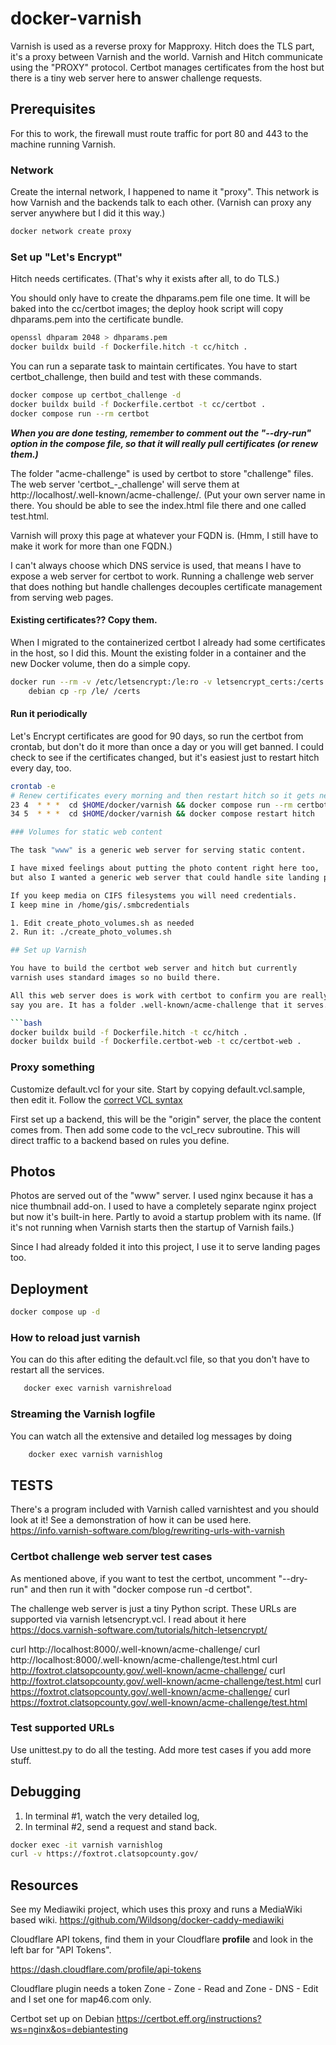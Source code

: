 # docker-varnish

Varnish is used as a reverse proxy for Mapproxy. 
Hitch does the TLS part, it's a proxy between Varnish and the world.
Varnish and Hitch communicate using the "PROXY" protocol.
Certbot manages certificates from the host but there is a tiny web server
here to answer challenge requests.

## Prerequisites

For this to work, the firewall must route traffic for port 80 and 443 to the machine running Varnish.

### Network

Create the internal network, I happened to name it "proxy". This network is how Varnish and the backends talk to each other.
(Varnish can proxy any server anywhere but I did it this way.)

```bash
docker network create proxy
```

### Set up "Let's Encrypt"

Hitch needs certificates. (That's why it exists after all, to do TLS.)

You should only have to create the dhparams.pem file one time.
It will be baked into the cc/certbot images; the deploy hook
script will copy dhparams.pem into the certificate bundle.

```bash
openssl dhparam 2048 > dhparams.pem
docker buildx build -f Dockerfile.hitch -t cc/hitch .
```

You can run a separate task to maintain certificates. You have to start certbot_challenge, 
then build and test with these commands.


```bash
docker compose up certbot_challenge -d
docker buildx build -f Dockerfile.certbot -t cc/certbot .
docker compose run --rm certbot
```

***When you are done testing, remember to comment out the "--dry-run" option in the compose file, so that it will really pull certificates (or renew them.)***

The folder "acme-challenge" is used by certbot to store "challenge" files.
The web server 'certbot_-_challenge' will serve them at
http://localhost/.well-known/acme-challenge/. (Put your own server name in there.
You should be able to see the index.html file there and one called test.html.

Varnish will proxy this page at whatever your FQDN is.
(Hmm, I still have to make it work for more than one FQDN.)

I can't always choose which DNS service is used, that means I have to expose a web server for certbot to work. Running a challenge web server that does nothing but handle
challenges decouples certificate management from serving web pages.

#### Existing certificates?? Copy them.

When I migrated to the containerized certbot I already had some certificates in the host, so
I did this. Mount the existing folder in a container and the new Docker volume,
then do a simple copy.

```bash
docker run --rm -v /etc/letsencrypt:/le:ro -v letsencrypt_certs:/certs:rw \
    debian cp -rp /le/ /certs
```

#### Run it periodically

Let's Encrypt certificates are good for 90 days, so run the certbot from crontab, 
but don't do it more than once a day or you will get banned. I could check to see
if the certificates changed, but it's easiest just to restart hitch every day, too.

```bash
crontab -e
# Renew certificates every morning and then restart hitch so it gets new certs, if any
23 4  * * *  cd $HOME/docker/varnish && docker compose run --rm certbot 
34 5  * * *  cd $HOME/docker/varnish && docker compose restart hitch 

### Volumes for static web content

The task "www" is a generic web server for serving static content.

I have mixed feelings about putting the photo content right here too,
but also I wanted a generic web server that could handle site landing page(s).

If you keep media on CIFS filesystems you will need credentials.
I keep mine in /home/gis/.smbcredentials

1. Edit create_photo_volumes.sh as needed
2. Run it: ./create_photo_volumes.sh

## Set up Varnish

You have to build the certbot web server and hitch but currently
varnish uses standard images so no build there.

All this web server does is work with certbot to confirm you are really who you
say you are. It has a folder .well-known/acme-challenge that it serves.

```bash
docker buildx build -f Dockerfile.hitch -t cc/hitch .
docker buildx build -f Dockerfile.certbot-web -t cc/certbot-web .
```

### Proxy something

Customize default.vcl for your site.  Start by copying default.vcl.sample, then edit it.
Follow the [correct VCL syntax](http://varnish-cache.org/docs/7.2/users-guide/vcl-syntax.html)

First set up a backend, this will be the "origin" server, the place the content comes from.
Then add some code to the vcl_recv subroutine. This will direct traffic to a backend
based on rules you define. 

## Photos

Photos are served out of the "www" server. I used nginx because it has a nice
thumbnail add-on. I used to have a completely separate nginx project
but now it's built-in here. Partly to avoid a startup problem with its name.
(If it's not running when Varnish starts then the startup of Varnish fails.)

Since I had already folded it into this project, I use it to serve landing pages too.

## Deployment

```bash
docker compose up -d
```

### How to reload just varnish

You can do this after editing the default.vcl file, so that you don't have to 
restart all the services.

```bash
   docker exec varnish varnishreload
```

### Streaming the Varnish logfile

You can watch all the extensive and detailed log messages by doing

```bash
    docker exec varnish varnishlog
```

## TESTS

There's a program included with Varnish called varnishtest and you should look at it!
See a demonstration of how it can be used here.
https://info.varnish-software.com/blog/rewriting-urls-with-varnish

### Certbot challenge web server test cases

As mentioned above, if you want to test the certbot, uncomment "--dry-run" and then
run it with "docker compose run -d certbot".

The challenge web server is just a tiny Python script.
These URLs are supported via varnish letsencrypt.vcl.
I read about it here
https://docs.varnish-software.com/tutorials/hitch-letsencrypt/

   curl http://localhost:8000/.well-known/acme-challenge/
   curl http://localhost:8000/.well-known/acme-challenge/test.html
   curl http://foxtrot.clatsopcounty.gov/.well-known/acme-challenge/
   curl http://foxtrot.clatsopcounty.gov/.well-known/acme-challenge/test.html
   curl https://foxtrot.clatsopcounty.gov/.well-known/acme-challenge/
   curl https://foxtrot.clatsopcounty.gov/.well-known/acme-challenge/test.html

### Test supported URLs

Use unittest.py to do all the testing.
Add more test cases if you add more stuff.

## Debugging

1. In terminal #1, watch the very detailed log,
2. In terminal #2, send a request and stand back.

```bash
docker exec -it varnish varnishlog
curl -v https://foxtrot.clatsopcounty.gov/
```

## Resources

See my Mediawiki project, which uses this proxy and runs a MediaWiki based wiki.
https://github.com/Wildsong/docker-caddy-mediawiki


Cloudflare API tokens, find them in your Cloudflare **profile** and look in the left bar for "API Tokens". 

https://dash.cloudflare.com/profile/api-tokens

Cloudflare plugin needs a token Zone - Zone - Read and Zone - DNS - Edit and I set one for map46.com only.

Certbot set up on Debian
https://certbot.eff.org/instructions?ws=nginx&os=debiantesting
